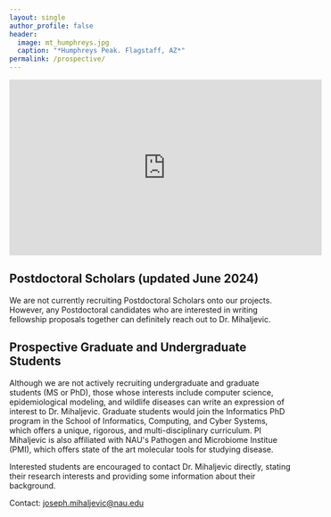 ```yaml
---
layout: single
author_profile: false
header:
  image: mt_humphreys.jpg
  caption: "*Humphreys Peak. Flagstaff, AZ*" 
permalink: /prospective/
---
```


<iframe width="560" height="315" src="https://www.youtube.com/embed/we_mO2w53OE" title="YouTube video player" frameborder="0" allow="accelerometer; autoplay; clipboard-write; encrypted-media; gyroscope; picture-in-picture" allowfullscreen></iframe>


## Postdoctoral Scholars (updated June 2024)

We are not currently recruiting Postdoctoral Scholars onto our projects. 
However, any Postdoctoral candidates who are interested in writing fellowship proposals together can definitely reach out to Dr. Mihaljevic.


## Prospective Graduate and Undergraduate Students

Although we are not actively recruiting undergraduate and graduate students (MS or PhD), those whose interests include computer science, epidemiological modeling, and wildlife diseases can write an expression of interest to Dr. Mihaljevic. 
Graduate students would join the Informatics PhD program in the School of Informatics, Computing, and Cyber Systems, which offers a unique, rigorous, and multi-disciplinary curriculum. PI Mihaljevic is also affiliated with NAU's Pathogen and Microbiome Institue (PMI), which offers state of the art molecular tools for studying disease. 

Interested students are encouraged to contact Dr. Mihaljevic directly, stating their research interests and providing some information about their background.


Contact: joseph.mihaljevic@nau.edu
